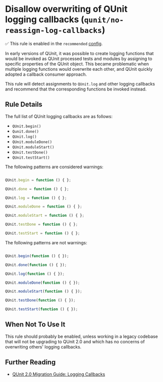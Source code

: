 # Disallow overwriting of QUnit logging callbacks (`qunit/no-reassign-log-callbacks`)

✅ This rule is enabled in the `recommended` [config](https://github.com/platinumazure/eslint-plugin-qunit/blob/master/README.md#configurations).

<!-- end rule header -->

In early versions of QUnit, it was possible to create logging functions that
would be invoked as QUnit processed tests and modules by assigning to specific
properties of the QUnit object. This became problematic when multiple logging
functions would overwrite each other, and QUnit quickly adopted a callback
consumer approach.

This rule will detect assignments to `QUnit.log` and other logging callbacks
and recommend that the corresponding functions be invoked instead.

## Rule Details

The full list of QUnit logging callbacks are as follows:

* `QUnit.begin()`
* `Qunit.done()`
* `QUnit.log()`
* `QUnit.moduleDone()`
* `QUnit.moduleStart()`
* `QUnit.testDone()`
* `QUnit.testStart()`

The following patterns are considered warnings:

```js

QUnit.begin = function () { };

QUnit.done = function () { };

QUnit.log = function () { };

QUnit.moduleDone = function () { };

QUnit.moduleStart = function () { };

QUnit.testDone = function () { };

QUnit.testStart = function () { };

```

The following patterns are not warnings:

```js

QUnit.begin(function () { });

QUnit.done(function () { });

QUnit.log(function () { });

QUnit.moduleDone(function () { });

QUnit.moduleStart(function () { });

QUnit.testDone(function () { });

QUnit.testStart(function () { });

```

## When Not To Use It

This rule should probably be enabled, unless working in a legacy codebase that
will not be upgrading to QUnit 2.0 and which has no concerns of overwriting
others' logging callbacks.

## Further Reading

* [QUnit 2.0 Migration Guide: Logging Callbacks](https://qunitjs.com/upgrade-guide-2.x/#replace-qunit-log-callback-with-qunit-log-callback-for-all-reporting-callbacks)
